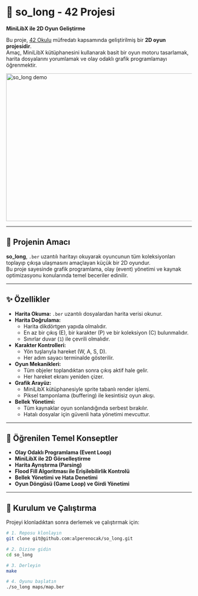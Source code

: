 # 🧱 so_long - 42 Projesi

**MiniLibX ile 2D Oyun Geliştirme**

Bu proje, [42 Okulu](https://42kocaeli.com.tr/) müfredatı kapsamında geliştirilmiş bir **2D oyun projesidir**.  
Amaç, MiniLibX kütüphanesini kullanarak basit bir oyun motoru tasarlamak, harita dosyalarını yorumlamak ve olay odaklı grafik programlamayı öğrenmektir.  

<img width="800" height="400" alt="so_long demo" src="https://github.com/user-attachments/assets/so_long-demo.png" />

---

## 📜 Projenin Amacı

**so_long**, `.ber` uzantılı haritayı okuyarak oyuncunun tüm koleksiyonları toplayıp çıkışa ulaşmasını amaçlayan küçük bir 2D oyundur.  
Bu proje sayesinde grafik programlama, olay (event) yönetimi ve kaynak optimizasyonu konularında temel beceriler edinilir.

---

## ✨ Özellikler

* **Harita Okuma:** `.ber` uzantılı dosyalardan harita verisi okunur.  
* **Harita Doğrulama:**  
  - Harita dikdörtgen yapıda olmalıdır.  
  - En az bir çıkış (E), bir karakter (P) ve bir koleksiyon (C) bulunmalıdır.  
  - Sınırlar duvar (`1`) ile çevrili olmalıdır.  
* **Karakter Kontrolleri:**  
  - Yön tuşlarıyla hareket (W, A, S, D).  
  - Her adım sayacı terminalde gösterilir.  
* **Oyun Mekanikleri:**  
  - Tüm objeler toplandıktan sonra çıkış aktif hale gelir.  
  - Her hareket ekranı yeniden çizer.  
* **Grafik Arayüz:**  
  - MiniLibX kütüphanesiyle sprite tabanlı render işlemi.  
  - Piksel tamponlama (buffering) ile kesintisiz oyun akışı.  
* **Bellek Yönetimi:**  
  - Tüm kaynaklar oyun sonlandığında serbest bırakılır.  
  - Hatalı dosyalar için güvenli hata yönetimi mevcuttur.

---

## 🧠 Öğrenilen Temel Konseptler

* **Olay Odaklı Programlama (Event Loop)**  
* **MiniLibX ile 2D Görselleştirme**  
* **Harita Ayrıştırma (Parsing)**  
* **Flood Fill Algoritması ile Erişilebilirlik Kontrolü**  
* **Bellek Yönetimi ve Hata Denetimi**  
* **Oyun Döngüsü (Game Loop) ve Girdi Yönetimi**

---

## 🚀 Kurulum ve Çalıştırma

Projeyi klonladıktan sonra derlemek ve çalıştırmak için:

```bash
# 1. Reposu klonlayın
git clone git@github.com:alperenocak/so_long.git

# 2. Dizine gidin
cd so_long

# 3. Derleyin
make

# 4. Oyunu başlatın
./so_long maps/map.ber
